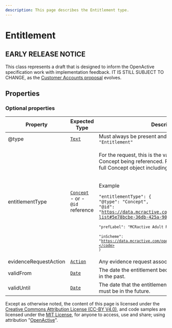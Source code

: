 ```yaml
---
description: This page describes the Entitlement type.
---
```


# Entitlement

## **EARLY RELEASE NOTICE**

This class represents a draft that is designed to inform the OpenActive specification work with implementation feedback. IT IS STILL SUBJECT TO CHANGE, as the [Customer Accounts proposal](https://github.com/openactive/customer-accounts) evolves.

## **Properties**

### **Optional properties**

| Property              | Expected Type                                                                                                                              | Description                                                                                                                                                                                                                                                                                                                                                                                                                                                                                                                                                       |
| --------------------- | ------------------------------------------------------------------------------------------------------------------------------------------ | ----------------------------------------------------------------------------------------------------------------------------------------------------------------------------------------------------------------------------------------------------------------------------------------------------------------------------------------------------------------------------------------------------------------------------------------------------------------------------------------------------------------------------------------------------------------- |
| @type                 | [`Text`](https://schema.org/Text)                                                                                                          | Must always be present and set to `"@type": "Entitlement"`                                                                                                                                                                                                                                                                                                                                                                                                                                                                                                        |
| entitlementType       | <p><a href="https://developer.openactive.io/data-model/types/concept"><code>Concept</code></a><br>- or -<br><code>@id</code> reference</p> | <p>For the request, this is the value of the @id of the Concept being referenced. For the response, this the full Concept object including the @id and prefLabel.</p><p><br>Example</p><p><code>"entitlementType": {</code><br>  <code>"@type": "Concept",</code><br>  <code>"@id": "https://data.mcractive.com/openactive/entitlement-list#5e78bcbe-36db-425a-9064-bf96d09cc351",</code><br>  <code>"prefLabel": "MCRactive Adult Resident",</code><br>  <code>"inScheme": "https://data.mcractive.com/openactive/entitlement-list"</code><br><code>}</code></p> |
| evidenceRequestAction | [`Action`](https://developer.openactive.io/data-model/types/action)                                                                        | Any evidence request associated with the entitlement.                                                                                                                                                                                                                                                                                                                                                                                                                                                                                                             |
| validFrom             | [`Date`](https://schema.org/Date)                                                                                                          | The date the entitlement becomes valid. This must be in the past.                                                                                                                                                                                                                                                                                                                                                                                                                                                                                                 |
| validUntil            | [`Date`](https://schema.org/Date)                                                                                                          | The date that the entitlement is no longer valid. This must be in the future.                                                                                                                                                                                                                                                                                                                                                                                                                                                                                     |

Except as otherwise noted, the content of this page is licensed under the [Creative Commons Attribution License (CC-BY V4.0)](https://creativecommons.org/licenses/by/4.0/), and code samples are licensed under the [MIT License](https://opensource.org/licenses/MIT), for anyone to access, use and share; using attribution "[OpenActive](https://www.openactive.io/)".
